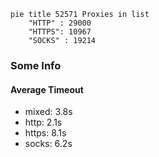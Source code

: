 
```mermaid
pie title 52571 Proxies in list
    "HTTP" : 29000
    "HTTPS": 10967
    "SOCKS" : 19214
```

### Some Info
#### Average Timeout

- mixed: 3.8s
- http: 2.1s
- https: 8.1s
- socks: 6.2s